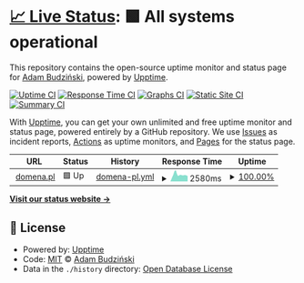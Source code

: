 # [📈 Live Status](https://abwebc.github.io/upptime): <!--live status--> **🟩 All systems operational**

This repository contains the open-source uptime monitor and status page for [Adam Budziński](https://abwebc.github.io/upptime), powered by [Upptime](https://github.com/upptime/upptime).

[![Uptime CI](https://github.com/abwebc/upptime/workflows/Uptime%20CI/badge.svg)](https://github.com/abwebc/upptime/actions?query=workflow%3A%22Uptime+CI%22)
[![Response Time CI](https://github.com/abwebc/upptime/workflows/Response%20Time%20CI/badge.svg)](https://github.com/abwebc/upptime/actions?query=workflow%3A%22Response+Time+CI%22)
[![Graphs CI](https://github.com/abwebc/upptime/workflows/Graphs%20CI/badge.svg)](https://github.com/abwebc/upptime/actions?query=workflow%3A%22Graphs+CI%22)
[![Static Site CI](https://github.com/abwebc/upptime/workflows/Static%20Site%20CI/badge.svg)](https://github.com/abwebc/upptime/actions?query=workflow%3A%22Static+Site+CI%22)
[![Summary CI](https://github.com/abwebc/upptime/workflows/Summary%20CI/badge.svg)](https://github.com/abwebc/upptime/actions?query=workflow%3A%22Summary+CI%22)

With [Upptime](https://upptime.js.org), you can get your own unlimited and free uptime monitor and status page, powered entirely by a GitHub repository. We use [Issues](https://github.com/abwebc/upptime/issues) as incident reports, [Actions](https://github.com/abwebc/upptime/actions) as uptime monitors, and [Pages](https://abwebc.github.io/upptime) for the status page.

<!--start: status pages-->
<!-- This summary is generated by Upptime (https://github.com/upptime/upptime) -->
<!-- Do not edit this manually, your changes will be overwritten -->
<!-- prettier-ignore -->
| URL | Status | History | Response Time | Uptime |
| --- | ------ | ------- | ------------- | ------ |
| <img alt="" src="https://favicons.githubusercontent.com/domena.pl" height="13"> [domena.pl](https://domena.pl) | 🟩 Up | [domena-pl.yml](https://github.com/abwebc/upptime/commits/HEAD/history/domena-pl.yml) | <details><summary><img alt="Response time graph" src="./graphs/domena-pl/response-time-week.png" height="20"> 2580ms</summary><br><a href="https://abwebc.github.io/upptime/history/domena-pl"><img alt="Response time 2426" src="https://img.shields.io/endpoint?url=https%3A%2F%2Fraw.githubusercontent.com%2Fabwebc%2Fupptime%2FHEAD%2Fapi%2Fdomena-pl%2Fresponse-time.json"></a><br><a href="https://abwebc.github.io/upptime/history/domena-pl"><img alt="24-hour response time 2093" src="https://img.shields.io/endpoint?url=https%3A%2F%2Fraw.githubusercontent.com%2Fabwebc%2Fupptime%2FHEAD%2Fapi%2Fdomena-pl%2Fresponse-time-day.json"></a><br><a href="https://abwebc.github.io/upptime/history/domena-pl"><img alt="7-day response time 2580" src="https://img.shields.io/endpoint?url=https%3A%2F%2Fraw.githubusercontent.com%2Fabwebc%2Fupptime%2FHEAD%2Fapi%2Fdomena-pl%2Fresponse-time-week.json"></a><br><a href="https://abwebc.github.io/upptime/history/domena-pl"><img alt="30-day response time 2426" src="https://img.shields.io/endpoint?url=https%3A%2F%2Fraw.githubusercontent.com%2Fabwebc%2Fupptime%2FHEAD%2Fapi%2Fdomena-pl%2Fresponse-time-month.json"></a><br><a href="https://abwebc.github.io/upptime/history/domena-pl"><img alt="1-year response time 2426" src="https://img.shields.io/endpoint?url=https%3A%2F%2Fraw.githubusercontent.com%2Fabwebc%2Fupptime%2FHEAD%2Fapi%2Fdomena-pl%2Fresponse-time-year.json"></a></details> | <details><summary><a href="https://abwebc.github.io/upptime/history/domena-pl">100.00%</a></summary><a href="https://abwebc.github.io/upptime/history/domena-pl"><img alt="All-time uptime 100.00%" src="https://img.shields.io/endpoint?url=https%3A%2F%2Fraw.githubusercontent.com%2Fabwebc%2Fupptime%2FHEAD%2Fapi%2Fdomena-pl%2Fuptime.json"></a><br><a href="https://abwebc.github.io/upptime/history/domena-pl"><img alt="24-hour uptime 100.00%" src="https://img.shields.io/endpoint?url=https%3A%2F%2Fraw.githubusercontent.com%2Fabwebc%2Fupptime%2FHEAD%2Fapi%2Fdomena-pl%2Fuptime-day.json"></a><br><a href="https://abwebc.github.io/upptime/history/domena-pl"><img alt="7-day uptime 100.00%" src="https://img.shields.io/endpoint?url=https%3A%2F%2Fraw.githubusercontent.com%2Fabwebc%2Fupptime%2FHEAD%2Fapi%2Fdomena-pl%2Fuptime-week.json"></a><br><a href="https://abwebc.github.io/upptime/history/domena-pl"><img alt="30-day uptime 100.00%" src="https://img.shields.io/endpoint?url=https%3A%2F%2Fraw.githubusercontent.com%2Fabwebc%2Fupptime%2FHEAD%2Fapi%2Fdomena-pl%2Fuptime-month.json"></a><br><a href="https://abwebc.github.io/upptime/history/domena-pl"><img alt="1-year uptime 100.00%" src="https://img.shields.io/endpoint?url=https%3A%2F%2Fraw.githubusercontent.com%2Fabwebc%2Fupptime%2FHEAD%2Fapi%2Fdomena-pl%2Fuptime-year.json"></a></details>

<!--end: status pages-->

[**Visit our status website →**](https://abwebc.github.io/upptime)

## 📄 License

- Powered by: [Upptime](https://github.com/upptime/upptime)
- Code: [MIT](./LICENSE) © [Adam Budziński](https://abwebc.github.io/upptime)
- Data in the `./history` directory: [Open Database License](https://opendatacommons.org/licenses/odbl/1-0/)
